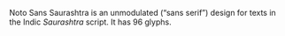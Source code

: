 Noto Sans Saurashtra is an unmodulated (“sans serif”) design for texts in the Indic _Saurashtra_ script. It has 96 glyphs.